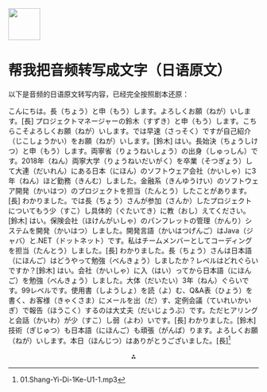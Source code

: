 <img src="https://r2cdn.perplexity.ai/pplx-full-logo-primary-dark%402x.png" style="height:64px;margin-right:32px"/>

# 帮我把音频转写成文字（日语原文）

以下是音频的日语原文转写内容，已经完全按照剧本还原：

こんにちは。長（ちょう）と申（もう）します。よろしくお願（ねが）いします。[長]
プロジェクトマネージャーの鈴木（すずき）と申（もう）します。こちらこそよろしくお願（ねが）いします。では早速（さっそく）ですが自己紹介（じこしょうかい）をお願（ねが）いします。[鈴木]
はい。長始決（ちょうしけつ）と申（もう）します。両寧省（りょうねいしょう）の出身（しゅっしん）です。2018年（ねん）両寧大学（りょうねいだいがく）を卒業（そつぎょう）して大連（だいれん）にある日本（にほん）のソフトウェア会社（かいしゃ）に3年（ねん）ほど勤務（きんむ）しました。金融系（きんゆうけい）のソフトウェア開発（かいはつ）のプロジェクトを担当（たんとう）したことがあります。[長]
わかりました。では長（ちょう）さんが参加（さんか）したプロジェクトについてもう少（すこ）し具体的（ぐたいてき）に教（おし）えてください。[鈴木]
はい。保険会社（ほけんがいしゃ）のパンフレットの管理（かんり）システムを開発（かいはつ）しました。開発言語（かいはつげんご）はJava（ジャバ）と.NET（ドットネット）です。私はチームメンバーとしてコーディングを担当（たんとう）しました。[長]
わかりました。長（ちょう）さんは日本語（にほんご）はどうやって勉強（べんきょう）しましたか？レベルはどれぐらいですか？[鈴木]
はい。会社（かいしゃ）に入（はい）ってから日本語（にほんご）を勉強（べんきょう）しました。大体（だいたい）3年（ねん）ぐらいです。99レベルです。使用書（しようしょ）を読（よ）む、Q\&A表（ひょう）を書く、お客様（きゃくさま）にメールを出（だ）す、定例会議（ていれいかいぎ）で報告（ほうこく）するのは大丈夫（だいじょうぶ）です。ただヒアリングと会話（かいわ）が少（すこ）し弱（よわ）いです。[長]
わかりました。[鈴木]
技術（ぎじゅつ）も日本語（にほんご）も頑張（がんば）ります。よろしくお願（ねが）いします。本日（ほんじつ）はありがとうございました。[長][^1]

<div style="text-align: center">⁂</div>

[^1]: 01.Shang-Yi-Di-1Ke-U1-1.mp3

